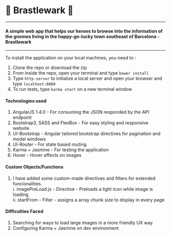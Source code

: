 # :beers: Brastlewark :beers:
---
#### A simple web app that helps our heroes to browse into the information of the gnomes living in the happy-go-lucky town southeast of Barcelona - Brastlewark
---
To install the application on your local machines, you need to :
1. Clone the repo or download the zip
2. From inside the repo, open your terminal and type `bower install`
3. Type `http-server` to initialize a local server and open your browser and type `localhost:8080`
4. To run tests, type `karma start` on a new terminal window

#### Technologies used
1. AngularJS 1.4.0 - For consuming the JSON responded by the API endpoint
2. Bootstrap3, SASS and FlexBox - For easy styling and responsive website
3. UI-Bootstrap - Angular tailored bootstrap directives for pagination and modal windows
4. UI-Router - For state based routing
5. Karma + Jasmine - For testing the application
6. Hover - Hover effects on images

#### Custom Objects/Functions

1. I have added some custom-made directives and filters for extended funcionalities.  
    i. imagePreLoad.js - Directive - Preloads a light icon while image is loading  
    ii. startFrom - Filter - assigns a array chunk size to display in every page  

#### Difficulties Faced
1. Searching for ways to load large images in a more friendly UX way
2. Configuring Karma + Jasmine on dev environment
